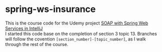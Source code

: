 # spring-ws-insurance
This is the course code for the Udemy project [SOAP with Spring Web Services in IntelliJ](https://www.udemy.com/course/soap-with-spring-web-services/)  
I started this code base on the completion of section 3 topic 13.  Branches will follow the covention `[section_number]-[topic_number]`, as I walk through the rest of the course.
